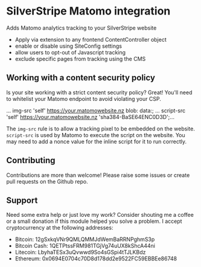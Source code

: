 # SilverStripe Matomo integration
Adds Matomo analytics tracking to your SilverStripe website

* Apply via extension to any frontend ContentController object
* enable or disable using SiteConfig settings
* allow users to opt-out of Javascript tracking
* exclude specific pages from tracking using the CMS

Working with a content security policy
--------------------------------------
Is your site working with a strict content security policy? Great! You'll need to whitelist your Matomo endpoint to avoid violating your CSP.

... img-src 'self' https://your.matomowebsite.nz blob: data:; 
... script-src 'self' https://your.matomowebsite.nz 'sha384-BaSE64ENC0D3D';...


The `img-src` rule is to allow a tracking pixel to be embedded on the website. `script-src` is used by Matomo to execute the script on the website. You may need to add a nonce value for the inline script for it to run correctly. 

Contributing
------------

Contributions are more than welcome! Please raise some issues or create pull requests on the Github repo.

Support
--------
Need some extra help or just love my work? Consider shouting me a coffee or a small donation if this module helped you solve a problem. I accept cryptocurrency at the following addresses:
* Bitcoin: 12gSxkqVNr9QMLQMMJdWemBaRRNPghmS3p
* Bitcoin Cash: 1QETPtssFRM981TGjVg74uUX8kShcA44ni
* Litecoin: LbyhaTESx3uQvwwd9So4sGSpi4tTJLKBdz
* Ethereum: 0x0694E0704c70D8d178dd2e9522FC59EBBEe86748
